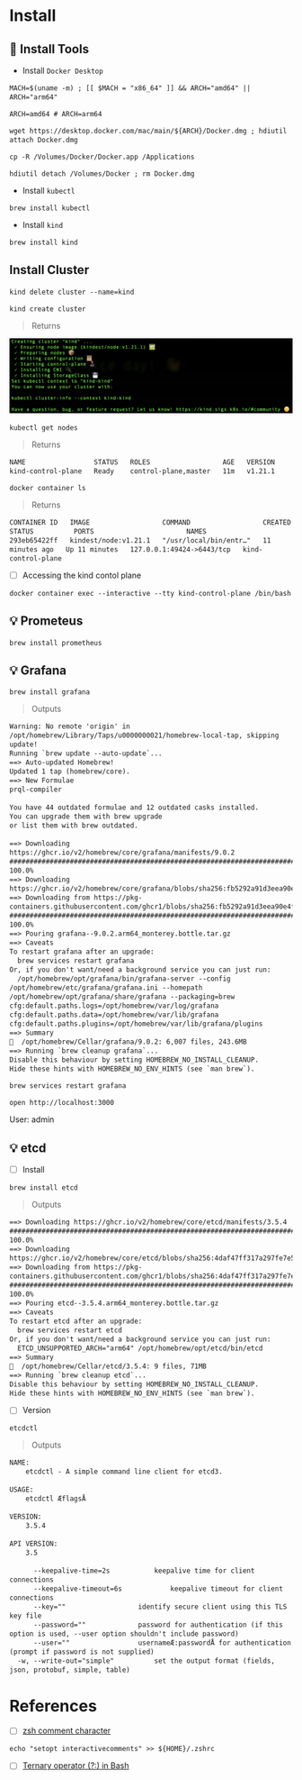 # Install

## :toolbox: Install Tools

* Install `Docker Desktop`

```
MACH=$(uname -m) ; [[ $MACH = "x86_64" ]] && ARCH="amd64" || ARCH="arm64"
```

```
ARCH=amd64 # ARCH=arm64
```

```
wget https://desktop.docker.com/mac/main/${ARCH}/Docker.dmg ; hdiutil attach Docker.dmg
```

```
cp -R /Volumes/Docker/Docker.app /Applications
```

```
hdiutil detach /Volumes/Docker ; rm Docker.dmg
```

* Install `kubectl`
```
brew install kubectl
```

* Install `kind`

```
brew install kind
```

## Install Cluster

```
kind delete cluster --name=kind
```

```
kind create cluster
```
> Returns

<img src="../images/kind-kind.png" width=900 > </img>

```
kubectl get nodes
```
> Returns
```
NAME                 STATUS   ROLES                  AGE   VERSION
kind-control-plane   Ready    control-plane,master   11m   v1.21.1
```

```
docker container ls
```
> Returns
```
CONTAINER ID   IMAGE                  COMMAND                  CREATED          STATUS          PORTS                       NAMES
293eb65422ff   kindest/node:v1.21.1   "/usr/local/bin/entr…"   11 minutes ago   Up 11 minutes   127.0.0.1:49424->6443/tcp   kind-control-plane
```

- [ ] Accessing the kind contol plane

```
docker container exec --interactive --tty kind-control-plane /bin/bash
```

## :bulb: Prometeus

```
brew install prometheus
```

## :bulb: Grafana

```
brew install grafana
```
> Outputs
```
Warning: No remote 'origin' in /opt/homebrew/Library/Taps/u0000000021/homebrew-local-tap, skipping update!
Running `brew update --auto-update`...
==> Auto-updated Homebrew!
Updated 1 tap (homebrew/core).
==> New Formulae
prql-compiler

You have 44 outdated formulae and 12 outdated casks installed.
You can upgrade them with brew upgrade
or list them with brew outdated.

==> Downloading https://ghcr.io/v2/homebrew/core/grafana/manifests/9.0.2
######################################################################## 100.0%
==> Downloading https://ghcr.io/v2/homebrew/core/grafana/blobs/sha256:fb5292a91d3eea90e4f82d2b9875442399d0d99b1eff51a1e18ca47ad687ef5b
==> Downloading from https://pkg-containers.githubusercontent.com/ghcr1/blobs/sha256:fb5292a91d3eea90e4f82d2b9875442399d0d99b1eff51a1e18ca47
######################################################################## 100.0%
==> Pouring grafana--9.0.2.arm64_monterey.bottle.tar.gz
==> Caveats
To restart grafana after an upgrade:
  brew services restart grafana
Or, if you don't want/need a background service you can just run:
  /opt/homebrew/opt/grafana/bin/grafana-server --config /opt/homebrew/etc/grafana/grafana.ini --homepath /opt/homebrew/opt/grafana/share/grafana --packaging=brew cfg:default.paths.logs=/opt/homebrew/var/log/grafana cfg:default.paths.data=/opt/homebrew/var/lib/grafana cfg:default.paths.plugins=/opt/homebrew/var/lib/grafana/plugins
==> Summary
🍺  /opt/homebrew/Cellar/grafana/9.0.2: 6,007 files, 243.6MB
==> Running `brew cleanup grafana`...
Disable this behaviour by setting HOMEBREW_NO_INSTALL_CLEANUP.
Hide these hints with HOMEBREW_NO_ENV_HINTS (see `man brew`).
```

```
brew services restart grafana
```

```
open http://localhost:3000
```

User: admin 

## :bulb: etcd

- [ ] Install

```
brew install etcd
```
> Outputs
```
==> Downloading https://ghcr.io/v2/homebrew/core/etcd/manifests/3.5.4
######################################################################## 100.0%
==> Downloading https://ghcr.io/v2/homebrew/core/etcd/blobs/sha256:4daf47ff317a297fe7e508ab74799ed4d9a133aafc30cd1ed510f7007abbc958
==> Downloading from https://pkg-containers.githubusercontent.com/ghcr1/blobs/sha256:4daf47ff317a297fe7e508ab74799ed4d9a133aafc30cd1ed510f70
######################################################################## 100.0%
==> Pouring etcd--3.5.4.arm64_monterey.bottle.tar.gz
==> Caveats
To restart etcd after an upgrade:
  brew services restart etcd
Or, if you don't want/need a background service you can just run:
  ETCD_UNSUPPORTED_ARCH="arm64" /opt/homebrew/opt/etcd/bin/etcd
==> Summary
🍺  /opt/homebrew/Cellar/etcd/3.5.4: 9 files, 71MB
==> Running `brew cleanup etcd`...
Disable this behaviour by setting HOMEBREW_NO_INSTALL_CLEANUP.
Hide these hints with HOMEBREW_NO_ENV_HINTS (see `man brew`).
```

- [ ] Version

```
etcdctl
```
> Outputs
```
NAME:
	etcdctl - A simple command line client for etcd3.

USAGE:
	etcdctl ÆflagsÅ

VERSION:
	3.5.4

API VERSION:
	3.5

      --keepalive-time=2s			keepalive time for client connections
      --keepalive-timeout=6s			keepalive timeout for client connections
      --key=""					identify secure client using this TLS key file
      --password=""				password for authentication (if this option is used, --user option shouldn't include password)
      --user=""					usernameÆ:passwordÅ for authentication (prompt if password is not supplied)
  -w, --write-out="simple"			set the output format (fields, json, protobuf, simple, table)
```

# References

- [ ] [zsh comment character](https://apple.stackexchange.com/questions/405246/zsh-comment-character)

```
echo "setopt interactivecomments" >> ${HOME}/.zshrc
```

- [ ] [Ternary operator (?:) in Bash](https://stackoverflow.com/questions/3953645/ternary-operator-in-bash)
